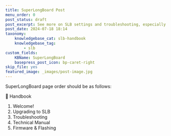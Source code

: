 ```yaml
---
title: SuperLongBoard Post
menu_order: 0
post_status: draft
post_excerpt: See more on SLB settings and troubleshooting, especially useful on DIY CNC setups to better understand how to configure your SLB for your machine.
post_date: 2024-07-18 18:14
taxonomy:
    knowledgebase_cat: slb-handbook
    knowledgebase_tag:
        - slb
custom_fields:
    KBName: SuperLongBoard
    basepress_post_icon: bp-caret-right
skip_file: yes
featured_image: _images/post-image.jpg
---
```


SuperLongBoard page order should be as follows:

📙 Handbook

1. Welcome!
2. Upgrading to SLB
3. Troubleshooting
4. Technical Manual
5. Firmware & Flashing

